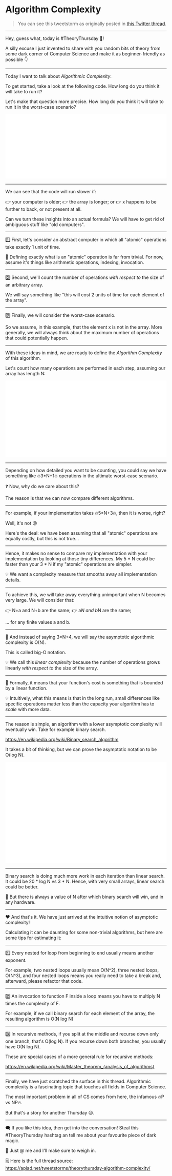 # Algorithm Complexity

> You can see this tweetstorm as originally posted in [this Twitter thread](https://twitter.com/AlejandroPiad/status/1306570124858716163).

---

Hey, guess what, today is #TheoryThursday 🧐! 

A silly excuse I just invented to share with you random bits of theory from some dark corner of Computer Science and make it as beginner-friendly as possible 👇

---

Today I want to talk about *Algorithmic Complexity*.

To get started, take a look at the following code. How long do you think it will take to run it? 

Let's make that question more precise. How long do you think it will take to run it in the worst-case scenario?  

<!--
```python
def find_element(array, x):
  for i, y in enumerate(array):
    if x == y:
      return i

  return -1
```
-->

![](complexity-example-1.svg)

---

We can see that the code will run slower if:

👉 your computer is older;
👉 the array is longer; or
👉 x happens to be further to back, or not present at all.

Can we turn these insights into an actual formula? We will have to get rid of ambiguous stuff like "old computers".

---

1️⃣ First, let's consider an abstract computer in which all "atomic" operations take exactly 1 unit of time. 

🤔 Defining exactly what is an "atomic" operation is far from trivial. For now, assume it's things like arithmetic operations, indexing, invocation.

---

2️⃣ Second, we'll count the number of operations *with respect to* the size of an arbitrary array.

We will say something like "this will cost 2 units of time for each element of the array".

---

3️⃣ Finally, we will consider the worst-case scenario.

So we assume, in this example, that the element x is not in the array. More generally, we will always think about the maximum number of operations that could potentially happen.

--- 

With these ideas in mind, we are ready to define the *Algorithm Complexity* of this algorithm. 

Let's count how many operations are performed in each step, assuming our array has length N:

<!-- 
```python
def find_element(array, x):
  # performed N times ------------\
  for i, y in enumerate(array): # | +1 invocation of next()
                                # | +1 tuple deconstruction
    if x == y:                  # | +1 comparison
      return i                  # | +1 return (but not always)
  # ------------------------------/

  return -1                     # +1 return
``` 
-->

![](complexity-example-2.svg)

--- 

Depending on how detailed you want to be counting, you could say we have something like 🔥3*N+1🔥 operations in the ultimate worst-case scenario.

❓ Now, why do we care about this? 

The reason is that we can now compare different algorithms. 

---

For example, if your implementation takes 🔥5*N+3🔥, then it is worse, right?

Well, it's not 😝

Here's the deal: we have been assuming that all "atomic" operations are equally costly, but this is not true...

---

Hence, it makes no sense to compare my implementation with your implementation by looking at those tiny differences. My 5 * N could be faster than your 3 * N if my "atomic" operations are simpler.

💡 We want a complexity measure that smooths away all implementation details.

---

To achieve this, we will take away everything unimportant when N becomes very large. We will consider that:

👉 N+a and N+b are the same;
👉 a*N and b*N are the same; 

... for any finite values a and b.

---

🔑 And instead of saying 3*N+4, we will say the asymptotic algorithmic complexity is O(N).

This is called big-O notation.

💡 We call this *linear complexity* because the number of operations grows linearly *with respect to* the size of the array.

---

🧐 Formally, it means that your function's cost is something that is bounded by a linear function.

💡 Intuitively, what this means is that in the long run, small differences like specific operations matter less than the capacity your algorithm has to *scale* with more data.

---

The reason is simple, an algorithm with a lower asymptotic complexity will eventually win. Take for example binary search.

<https://en.wikipedia.org/wiki/Binary_search_algorithm>

It takes a bit of thinking, but we can prove the asymptotic notation to be O(log N).

<!--
```python
def binary_search(array, x):
  left = 0
  right = len(array) - 1

  while left < right:
    m = (left + right) // 2
    
    if a[m] < x:
      left = m + 1
    elif a[m] > x:
      right = m - 1
    else:
      return m

  return -1
```
-->

![](complexity-example-3.svg)

---

Binary search is doing much more work in each iteration than linear search. It could be 20 * log N vs 3 * N. Hence, with very small arrays, linear search could be better.

🔑 But there is always a value of N after which binary search will win, and in any hardware.

---

❤️ And that's it. We have just arrived at the intuitive notion of asymptotic complexity!

Calculating it can be daunting for some non-trivial algorithms, but here are some tips for estimating it:

---

1️⃣ Every nested for loop from beginning to end usually means another exponent.

For example, two nested loops usually mean O(N^2), three nested loops, O(N^3), and four nested loops means you really need to take a break and, afterward, please refactor that code.

---

2️⃣ An invocation to function F inside a loop means you have to multiply N times the complexity of F.

For example, if we call binary search for each element of the array, the resulting algorithm is O(N log N)

---

3️⃣ In recursive methods, if you split at the middle and recurse down only one branch, that's O(log N). If you recurse down both branches, you usually have O(N log N).

These are special cases of a more general rule for recursive methods:

<https://en.wikipedia.org/wiki/Master_theorem_(analysis_of_algorithms)>

---

Finally, we have just scratched the surface in this thread. Algorithmic complexity is a fascinating topic that touches all fields in Computer Science.

The most important problem in all of CS comes from here, the infamous 🔥P vs NP🔥.

But that's a story for another Thursday 😉.

---

🗨️ If you like this idea, then get into the conversation! Steal this #TheoryThursday hashtag an tell me about your favourite piece of dark magic.

🔔 Just @ me and I'll make sure to weigh in. 

🗒️ Here is the full thread source:
<https://apiad.net/tweetstorms/theorythursday-algorithm-complexity/>
